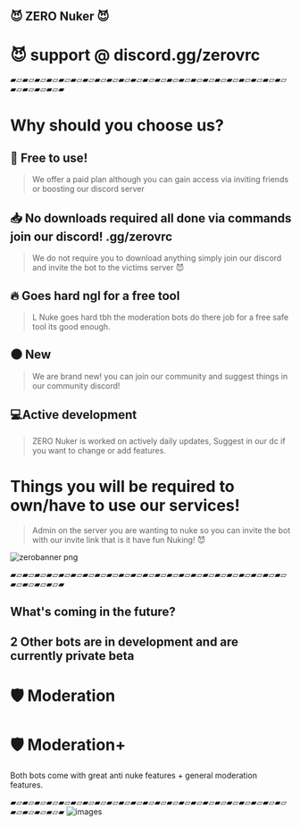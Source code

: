 ## 😈 ZERO Nuker 😈
# 😈 support @ discord.gg/zerovrc
▰▱▰▱▰▱▰▱▰▱▰▱▰▱▰▱▰▱▰▱▰▱▰▱▰▱▰▱▰▱▰▱▰▱▰▱▰▱▰▱▰▱▰▱▰▱▰▱▰▱▰▱▰▱▰

# Why should you choose us?

## 💸 Free to use!
> We offer a paid plan although you can gain access via inviting friends or boosting our discord server
## 📥 No downloads required all done via commands join our discord! .gg/zerovrc
> We do not require you to download anything simply join our discord and invite the bot to the victims server 😈
## 🔥 Goes hard ngl for a free tool
>L Nuke goes hard tbh the moderation bots do there job for a free safe tool its good enough.
## 🌑 New
> We are brand new! you can join our community and suggest things in our community discord!
## 💻Active development
> ZERO Nuker is worked on actively daily updates, Suggest in our dc if you want to change or add features. 

# Things you will be required to own/have to use our services!
> Admin on the server you are wanting to nuke so you can invite the bot with our invite link that is it have fun Nuking! 😈


![zerobanner png](https://user-images.githubusercontent.com/111097780/184283521-fc47bf42-5e79-4c56-b141-d766d1f66183.jpg)

▰▱▰▱▰▱▰▱▰▱▰▱▰▱▰▱▰▱▰▱▰▱▰▱▰▱▰▱▰▱▰▱▰▱▰▱▰▱▰▱▰▱▰▱▰▱▰▱▰▱▰▱▰▱▰

## What's coming in the future?

## 2 Other bots are in development and are currently private beta
# 🛡️ Moderation
# 🛡️ Moderation+

Both bots come with great anti nuke features + general moderation features.

▰▱▰▱▰▱▰▱▰▱▰▱▰▱▰▱▰▱▰▱▰▱▰▱▰▱▰▱▰▱▰▱▰▱▰▱▰▱▰▱▰▱▰▱▰▱▰▱▰▱▰▱▰▱▰
![images](https://user-images.githubusercontent.com/111097780/184284234-91373bfe-98d1-4168-9d8b-542dab41152b.png)
